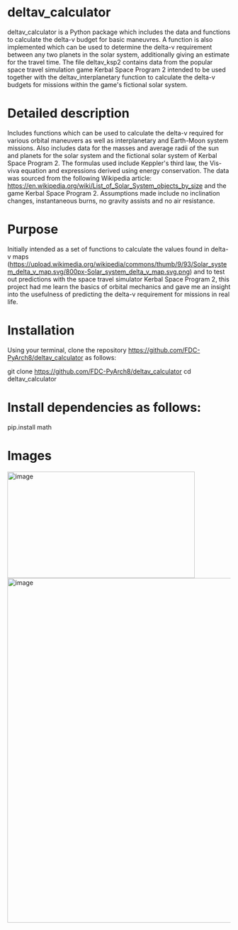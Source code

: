 # deltav_calculator

deltav_calculator is a Python package which includes the data and functions to calculate the delta-v budget for basic maneuvres. A function is also implemented which can be used to determine the delta-v requirement between any two planets in the solar system, additionally giving an estimate for the travel time. The file deltav_ksp2 contains data from the popular space travel simulation game Kerbal Space Program 2 intended to be used together with the deltav_interplanetary function to calculate the delta-v budgets for missions within the game's fictional solar system.

# Detailed description

Includes functions which can be used to calculate the delta-v required for various orbital maneuvers as well as interplanetary and Earth-Moon system missions. Also includes data for the masses and average radii of the sun and planets for the solar system and the fictional solar system of Kerbal Space Program 2. The formulas used include Keppler's third law, the Vis-viva equation and expressions derived using energy conservation. The data was sourced from the following Wikipedia article: https://en.wikipedia.org/wiki/List_of_Solar_System_objects_by_size and the game Kerbal Space Program 2. Assumptions made include no inclination changes, instantaneous burns, no gravity assists and no air resistance.

# Purpose

Initially intended as a set of functions to calculate the values found in delta-v maps (https://upload.wikimedia.org/wikipedia/commons/thumb/9/93/Solar_system_delta_v_map.svg/800px-Solar_system_delta_v_map.svg.png) and to test out predictions with the space travel simulator Kerbal Space Program 2, this project had me learn the basics of orbital mechanics and gave me an insight into the usefulness of predicting the delta-v requirement for missions in real life.

# Installation

Using your terminal, clone the repository https://github.com/FDC-PyArch8/deltav_calculator as follows:

git clone https://github.com/FDC-PyArch8/deltav_calculator
cd deltav_calculator

# Install dependencies as follows:

pip.install math

# Images

<img width="423" height="240" alt="image" src="https://github.com/user-attachments/assets/286731c6-8466-410d-92fe-06680b959d88" />

<img width="1019" height="778" alt="image" src="https://github.com/user-attachments/assets/3277e73f-4c85-4b56-bf16-b239d40c7d04" />
